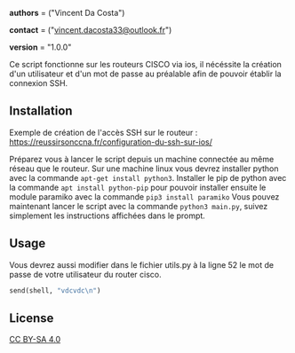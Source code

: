 __authors__ = ("Vincent Da Costa")

__contact__ = ("vincent.dacosta33@outlook.fr")

__version__ = "1.0.0"


Ce script fonctionne sur les routeurs CISCO via ios, il nécéssite la création d'un utilisateur et d'un mot de passe au préalable afin de pouvoir établir la connexion SSH.

## Installation
Exemple de création de l'accès SSH sur le routeur :
https://reussirsonccna.fr/configuration-du-ssh-sur-ios/

Préparez vous à lancer le script depuis un machine connectée au même réseau que le routeur.
Sur une machine linux vous devrez installer python avec la commande ```apt-get install python3```.
Installer le pip de python avec la commande ```apt install python-pip``` pour pouvoir installer ensuite le module paramiko 
avec la commande ```pip3 install paramiko```
 Vous pouvez maintenant lancer le script avec la commande ```python3 main.py```, suivez simplement les instructions affichées dans le prompt.

## Usage

Vous devrez aussi modifier dans le fichier utils.py à la ligne 52 le mot de passe de votre
utilisateur du router cisco.

```python
send(shell, "vdcvdc\n")
```



## License
[CC BY-SA 4.0](https://creativecommons.org/licenses/by-sa/4.0/deed.fr)


